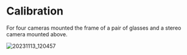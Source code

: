 # Calibration

For four cameras mounted the frame of a pair of glasses and a stereo camera mounted above.

![20231113_120457](https://github.com/JetHughes/calibration/assets/54698364/5abfb7fa-6798-469b-bd1c-5c656c5e9255)
